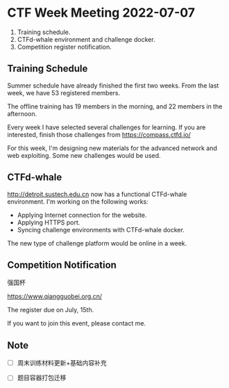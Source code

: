 # CTF Week Meeting 2022-07-07

1. Training schedule.
1. CTFd-whale environment and challenge docker.
1. Competition register notification.

## Training Schedule

Summer schedule have already finished the first two weeks. From the last week, we have 53 registered members.

The offline training has 19 members in the morning, and 22 members in the afternoon.

Every week I have selected several challenges for learning. If you are interested, finish those challenges from https://compass.ctfd.io/

For this week, I'm designing new materials for the advanced network and web exploiting. Some new challenges would be used.

## CTFd-whale

http://detroit.sustech.edu.cn now has a functional CTFd-whale environment. I'm working on the following works:

* Applying Internet connection for the website.
* Applying HTTPS port.
* Syncing challenge environments with CTFd-whale docker.

The new type of challenge platform would be online in a week.

## Competition Notification

强国杯

https://www.qiangguobei.org.cn/

The register due on July, 15th.

If you want to join this event, please contact me.

## Note

- [ ] 周末训练材料更新+基础内容补充
- [ ] 题目容器打包迁移

